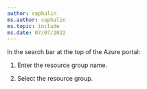 ```yaml
---
author: cephalin
ms.author: cephalin
ms.topic: include
ms.date: 07/07/2022
---
```

In the search bar at the top of the Azure portal:

   1. Enter the resource group name.

   1. Select the resource group.
